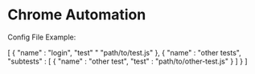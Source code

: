 Chrome Automation
=================

Config File Example:

[
  {
    "name" : "login",
    "test" " "path/to/test.js"
  },
  {
    "name" : "other tests",
    "subtests" : [
      {
        "name" : "other test",
        "test" : "path/to/other-test.js"
      }
    ]
  }
]